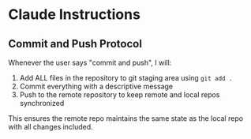 # Claude Instructions

## Commit and Push Protocol

Whenever the user says "commit and push", I will:

1. Add ALL files in the repository to git staging area using `git add .`
2. Commit everything with a descriptive message
3. Push to the remote repository to keep remote and local repos synchronized

This ensures the remote repo maintains the same state as the local repo with all changes included.